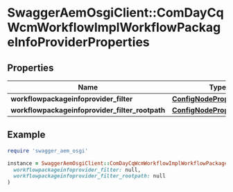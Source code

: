 # SwaggerAemOsgiClient::ComDayCqWcmWorkflowImplWorkflowPackageInfoProviderProperties

## Properties

| Name | Type | Description | Notes |
| ---- | ---- | ----------- | ----- |
| **workflowpackageinfoprovider_filter** | [**ConfigNodePropertyArray**](ConfigNodePropertyArray.md) |  | [optional] |
| **workflowpackageinfoprovider_filter_rootpath** | [**ConfigNodePropertyString**](ConfigNodePropertyString.md) |  | [optional] |

## Example

```ruby
require 'swagger_aem_osgi'

instance = SwaggerAemOsgiClient::ComDayCqWcmWorkflowImplWorkflowPackageInfoProviderProperties.new(
  workflowpackageinfoprovider_filter: null,
  workflowpackageinfoprovider_filter_rootpath: null
)
```

